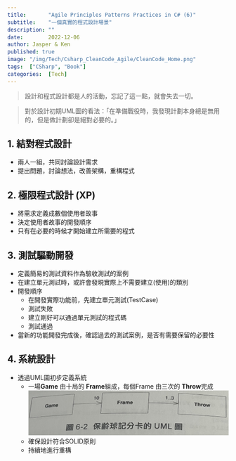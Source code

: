 ```yaml
---
title:       "Agile Principles Patterns Practices in C# (6)"
subtitle:    "一個真實的程式設計場景"
description: ""
date:        2022-12-06
author: Jasper & Ken
published: true
image: "/img/Tech/Csharp_CleanCode_Agile/CleanCode_Home.png"
tags:  ["CSharp", "Book"]
categories:  [Tech]
---
```


> 設計和程式設計都是人的活動，忘記了這一點，就會失去一切。

> 對於設計初期UML圖的看法：「在準備戰役時，我發現計劃本身總是無用的，但是做計劃卻是絕對必要的。」

## 1. 結對程式設計
- 兩人一組，共同討論設計需求
- 提出問題，討論想法，改善架構，重構程式

## 2. 極限程式設計 (XP)
- 將需求定義成數個使用者故事
- 決定使用者故事的開發順序
- 只有在必要的時候才開始建立所需要的程式

## 3. 測試驅動開發
- 定義簡易的測試資料作為驗收測試的案例
- 在建立單元測試時，或許會發現實際上不需要建立(使用)的類別
- 開發順序
	- 在開發實際功能前，先建立單元測試(TestCase)
	- 測試失敗
	- 建立剛好可以通過單元測試的程式碼
	- 測試通過
- 當新的功能開發完成後，確認過去的測試案例，是否有需要保留的必要性



## 4. 系統設計
- 透過UML圖初步定義系統
	- 一場**Game** 由十局的 **Frame**組成，每個Frame 由三次的 **Throw**完成
	![](/img/Tech/Csharp_CleanCode_Agile/Chapter6_RealDemo/UML_1.png) 
	- 確保設計符合SOLID原則
	- 持續地進行重構

